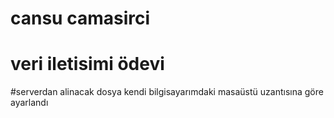 #  cansu camasirci 
# veri iletisimi ödevi
#serverdan alinacak dosya kendi bilgisayarımdaki masaüstü uzantısına göre ayarlandı 

